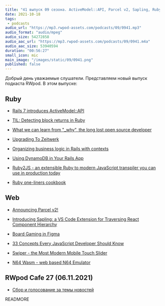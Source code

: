 ```yaml
---
title: "41 выпуск 09 сезона. ActiveModel::API, Parcel v2, Sapling, Ruby2JS, Ruby one-liners cookbook, Swiper, N64 Wasm и прочее"
date: 2021-10-18
tags:
 - podcasts
audio_url: "https://mp3.rwpod-assets.com/podcasts/09/0941.mp3"
audio_format: "audio/mpeg"
audio_size: 54272858
audio_aac_url: "https://mp3.rwpod-assets.com/podcasts/09/0941.m4a"
audio_aac_size: 53940594
duration: "00:56:27"
small_icon: mic
main_image: "/images/static/09/0941.png"
published: false
---
```


Добрый день уважаемые слушатели. Представляем новый выпуск подкаста RWpod. В этом выпуске:

## Ruby

 - [Rails 7 introduces ActiveModel::API](https://blog.saeloun.com/2021/10/13/rails-7-introduces-activemodel-api)
 - [TIL: Detecting block returns in Ruby](https://island94.org/2021/10/til-detecting-block-returns-in-ruby)
 - [What we can learn from "_why", the long lost open source developer](https://github.com/readme/featured/why-the-lucky-stiff)
 - [Upgrading To Zeitwerk](https://www.fastruby.io/blog/rails/upgrade/zeitwerk/upgrading-to-zeitwerk.html)


 - [Organizing business logic in Rails with contexts](https://nts.strzibny.name/business-logic-in-rails-with-contexts/)
 - [Using DynamoDB in Your Rails App](https://www.honeybadger.io/blog/aws-dynamo-db-rails/)
 - [Ruby2JS - an extensible Ruby to modern JavaScript transpiler you can use in production today](https://www.ruby2js.com/)
 - [Ruby one-liners cookbook](https://learnbyexample.github.io/learn_ruby_oneliners/)

## Web

 - [Announcing Parcel v2!](https://parceljs.org/blog/v2/)
 - [Introducing Sapling: a VS Code Extension for Traversing React Component Hierarchy](https://javascript.plainenglish.io/introducing-sapling-a-vs-code-extension-for-traversing-your-react-component-hierarchy-3ac94d95887e)
 - [Board Gaming in Figma](https://mastery.games/post/board-gaming-in-figma/)


 - [33 Concepts Every JavaScript Developer Should Know](https://github.com/leonardomso/33-js-concepts#readme)
 - [Swiper - the Most Modern Mobile Touch Slider](https://swiperjs.com/)
 - [N64 Wasm - web based N64 Emulator](https://www.neilb.net/n64wasm/)

## RWpod Cafe 27 (06.11.2021)

 - [Сбор и голосование за темы новостей](https://github.com/rwpod/cafe-discussions/discussions/12)


READMORE
